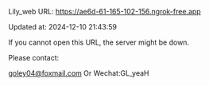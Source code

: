 Lily_web URL: https://ae6d-61-165-102-156.ngrok-free.app

Updated at: 2024-12-10 21:43:59

If you cannot open this URL, the server might be down.

Please contact: 

goley04@foxmail.com Or Wechat:GL_yeaH